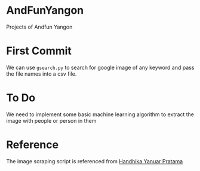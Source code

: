 # AndFunYangon
Projects of Andfun Yangon

# First Commit

We can use `gsearch.py` to search for google image of any keyword and pass the file names into a csv file.

# To Do

We need to implement some basic machine learning algorithm to extract the image with people or person in them

# Reference
The image scraping script is referenced from [Handhika Yanuar Pratama](https://python.plainenglish.io/how-to-automatically-download-bulk-images-for-your-dataset-using-python-f1efffba7a03) 
